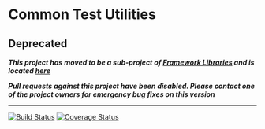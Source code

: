 # Common Test Utilities

## Deprecated

_**This project has moved to be a sub-project of [Framework Libraries](https://github.com/CJSCommonPlatform/framework-libraries) and is located [here](https://github.com/CJSCommonPlatform/framework-libraries/blob/master/framework-utilities/test-utils/README.md)**_

_**Pull requests against this project have been disabled. Please contact one of the project owners for emergency bug fixes on this version**_

---

[![Build Status](https://travis-ci.org/CJSCommonPlatform/test-utils.svg?branch=master)](https://travis-ci.org/CJSCommonPlatform/test-utils) [![Coverage Status](https://coveralls.io/repos/github/CJSCommonPlatform/test-utils/badge.svg?branch=master)](https://coveralls.io/github/CJSCommonPlatform/test-utils?branch=master)

